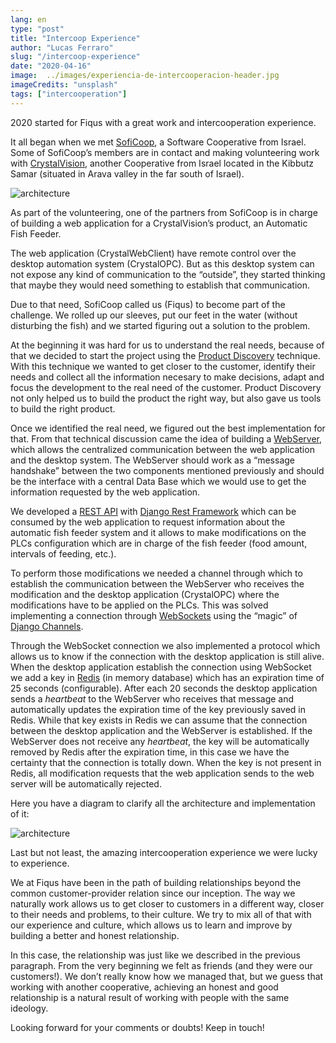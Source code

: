 ```yaml
---
lang: en
type: "post"
title: "Intercoop Experience"
author: "Lucas Ferraro"
slug: "/intercoop-experience"
date: "2020-04-16"
image:  ../images/experiencia-de-intercooperacion-header.jpg
imageCredits: "unsplash"
tags: ["intercooperation"]
---
```


2020 started for Fiqus with a great work and intercooperation experience.

It all began when we met [SofiCoop](https://soficoop.com/), a Software Cooperative from Israel. Some of SofiCoop’s members are in contact and making volunteering work with [CrystalVision](http://crystalvision.co.il/), another Cooperative from Israel located in the Kibbutz Samar (situated in Arava valley in the far south of Israel).

![architecture](../images/experiencia-de-intercooperacion-01.jpg)
 
As part of the volunteering, one of the partners from SofiCoop is in charge of building a web application for a CrystalVision’s product, an Automatic Fish Feeder.

The web application (CrystalWebClient) have remote control over the desktop automation system (CrystalOPC). But as this desktop system can not expose any kind of communication to the “outside”, they started thinking that maybe they would need something to establish that communication.

Due to that need, SofiCoop called us (Fiqus) to become part of the challenge. We rolled up our sleeves, put our feet in the water (without disturbing the fish) and we started figuring out a solution to the problem. 

At the beginning it was hard for us to understand the real needs, because of that we decided to start the project using the [Product Discovery](https://herbig.co/product-discovery/) technique. With this technique we wanted to get closer to the customer, identify their needs and collect all the information necesary to make decisions, adapt and focus the development to the real need of the customer. Product Discovery not only helped us to build the product the right way, but also gave us tools to build the right product.

Once we identified the real need, we figured out the best implementation for that. From that technical discussion came the idea of building a [WebServer](https://en.wikipedia.org/wiki/Web_server), which allows the centralized communication between the web application and the desktop system. The WebServer should work as a “message handshake” between the two components mentioned previously and should be the interface with a central Data Base which we would use to get the information requested by the web application.

We developed a [REST API](https://en.wikipedia.org/wiki/Representational_state_transfer) with [Django Rest Framework](https://www.django-rest-framework.org/) which can be consumed by the web application to request information about the automatic fish feeder system and it allows to make modifications on the PLCs configuration which are in charge of the fish feeder (food amount, intervals of feeding, etc.).

To perform those modifications we needed a channel through which to establish the communication between the WebServer who receives the modification and the desktop application (CrystalOPC) where the modifications have to be applied on the PLCs. This was solved implementing a connection through [WebSockets](https://en.wikipedia.org/wiki/WebSocket) using the “magic” of [Django Channels](https://channels.readthedocs.io/en/latest/).

Through the WebSocket connection we also implemented a protocol which allows us to know if the connection with the desktop application is still alive. When the desktop application establish the connection using WebSocket we add a key in [Redis](https://redis.io/) (in memory database) which has an expiration time of 25 seconds (configurable). After each 20 seconds the desktop application sends a _heartbeat_ to the WebServer who receives that message and automatically updates the expiration time of the key previously saved in Redis. While that key exists in Redis we can assume that the connection between the desktop application and the WebServer is established. If the WebServer does not receive any _heartbeat_, the key will be automatically removed by Redis after the expiration time, in this case we have the certainty  that the connection is totally down. When the key is not present in Redis, all modification requests that the web application sends to the web server will be automatically rejected.

Here you have a diagram to clarify all the architecture and implementation of it:

![architecture](../images/experiencia-de-intercooperacion-02.png)

Last but not least, the amazing intercooperation experience we were lucky to experience.
 
We at Fiqus have been in the path of building relationships beyond the common customer-provider relation since our inception. The way we naturally work allows us to get closer to customers in a different way, closer to their needs and problems, to their culture. We try to mix all of that with our experience and culture, which allows us to learn and improve by building a better and honest relationship.

In this case, the relationship was just like we described in the previous paragraph. From the very beginning we felt as friends (and they were our customers!). We don’t really know how we managed that, but we guess that working with another cooperative, achieving an honest and good relationship is a natural result of working with people with the same ideology.

Looking forward for your comments or doubts! Keep in touch!

